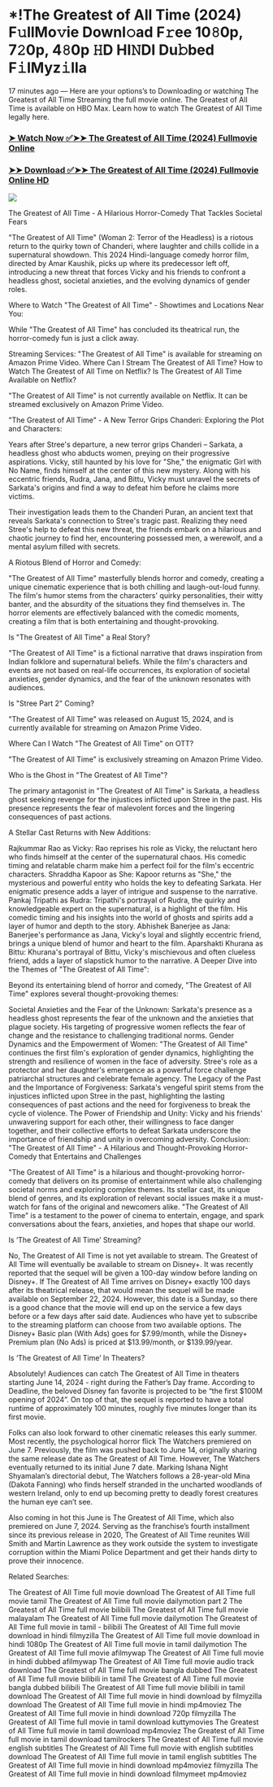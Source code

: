# *!The Greatest of All Time (2024) F𝚞llMo𝚟ie Downl𝚘ad F𝚛ee 10𝟾0p, 7𝟸0p, 4𝟾0p 𝙷D HI𝙽DI Du𝚋bed F𝚒lMyz𝚒lla
17 minutes ago — Here are your options’s to Downloading or watching The Greatest of All Time Streaming the full movie online. The Greatest of All Time is available on HBO Max. Learn how to watch The Greatest of All Time legally here.


### [➤ Watch Now ✅➤➤ The Greatest of All Time (2024) Fullmovie Online](https://t.co/wL29PEsulk)

### [➤➤ Download ✅➤➤ The Greatest of All Time (2024) Fullmovie Online HD](https://t.co/wL29PEsulk)

<p dir="auto"><a href="https://t.co/wL29PEsulk" title="PLAY NOW" rel="nofollow"><img src="https://i.imgur.com/jhNGoEt.gif" style="max-width: 100%;"></a></p>


The Greatest of All Time - A Hilarious Horror-Comedy That Tackles Societal Fears

"The Greatest of All Time" (Woman 2: Terror of the Headless) is a riotous return to the quirky town of Chanderi, where laughter and chills collide in a supernatural showdown. This 2024 Hindi-language comedy horror film, directed by Amar Kaushik, picks up where its predecessor left off, introducing a new threat that forces Vicky and his friends to confront a headless ghost, societal anxieties, and the evolving dynamics of gender roles.

Where to Watch "The Greatest of All Time" - Showtimes and Locations Near You:

While "The Greatest of All Time" has concluded its theatrical run, the horror-comedy fun is just a click away.

Streaming Services: "The Greatest of All Time" is available for streaming on Amazon Prime Video.
Where Can I Stream The Greatest of All Time? How to Watch The Greatest of All Time on Netflix? Is The Greatest of All Time Available on Netflix?

"The Greatest of All Time" is not currently available on Netflix. It can be streamed exclusively on Amazon Prime Video.

"The Greatest of All Time" - A New Terror Grips Chanderi: Exploring the Plot and Characters:

Years after Stree's departure, a new terror grips Chanderi – Sarkata, a headless ghost who abducts women, preying on their progressive aspirations. Vicky, still haunted by his love for "She," the enigmatic Girl with No Name, finds himself at the center of this new mystery. Along with his eccentric friends, Rudra, Jana, and Bittu, Vicky must unravel the secrets of Sarkata's origins and find a way to defeat him before he claims more victims.

Their investigation leads them to the Chanderi Puran, an ancient text that reveals Sarkata's connection to Stree's tragic past. Realizing they need Stree's help to defeat this new threat, the friends embark on a hilarious and chaotic journey to find her, encountering possessed men, a werewolf, and a mental asylum filled with secrets.

A Riotous Blend of Horror and Comedy:

"The Greatest of All Time" masterfully blends horror and comedy, creating a unique cinematic experience that is both chilling and laugh-out-loud funny. The film's humor stems from the characters' quirky personalities, their witty banter, and the absurdity of the situations they find themselves in. The horror elements are effectively balanced with the comedic moments, creating a film that is both entertaining and thought-provoking.

Is "The Greatest of All Time" a Real Story?

"The Greatest of All Time" is a fictional narrative that draws inspiration from Indian folklore and supernatural beliefs. While the film's characters and events are not based on real-life occurrences, its exploration of societal anxieties, gender dynamics, and the fear of the unknown resonates with audiences.

Is "Stree Part 2" Coming?

"The Greatest of All Time" was released on August 15, 2024, and is currently available for streaming on Amazon Prime Video.

Where Can I Watch "The Greatest of All Time" on OTT?

"The Greatest of All Time" is exclusively streaming on Amazon Prime Video.

Who is the Ghost in "The Greatest of All Time"?

The primary antagonist in "The Greatest of All Time" is Sarkata, a headless ghost seeking revenge for the injustices inflicted upon Stree in the past. His presence represents the fear of malevolent forces and the lingering consequences of past actions.

A Stellar Cast Returns with New Additions:

Rajkummar Rao as Vicky: Rao reprises his role as Vicky, the reluctant hero who finds himself at the center of the supernatural chaos. His comedic timing and relatable charm make him a perfect foil for the film's eccentric characters.
Shraddha Kapoor as She: Kapoor returns as "She," the mysterious and powerful entity who holds the key to defeating Sarkata. Her enigmatic presence adds a layer of intrigue and suspense to the narrative.
Pankaj Tripathi as Rudra: Tripathi's portrayal of Rudra, the quirky and knowledgeable expert on the supernatural, is a highlight of the film. His comedic timing and his insights into the world of ghosts and spirits add a layer of humor and depth to the story.
Abhishek Banerjee as Jana: Banerjee's performance as Jana, Vicky's loyal and slightly eccentric friend, brings a unique blend of humor and heart to the film.
Aparshakti Khurana as Bittu: Khurana's portrayal of Bittu, Vicky's mischievous and often clueless friend, adds a layer of slapstick humor to the narrative.
A Deeper Dive into the Themes of "The Greatest of All Time":

Beyond its entertaining blend of horror and comedy, "The Greatest of All Time" explores several thought-provoking themes:

Societal Anxieties and the Fear of the Unknown: Sarkata's presence as a headless ghost represents the fear of the unknown and the anxieties that plague society. His targeting of progressive women reflects the fear of change and the resistance to challenging traditional norms.
Gender Dynamics and the Empowerment of Women: "The Greatest of All Time" continues the first film's exploration of gender dynamics, highlighting the strength and resilience of women in the face of adversity. Stree's role as a protector and her daughter's emergence as a powerful force challenge patriarchal structures and celebrate female agency.
The Legacy of the Past and the Importance of Forgiveness: Sarkata's vengeful spirit stems from the injustices inflicted upon Stree in the past, highlighting the lasting consequences of past actions and the need for forgiveness to break the cycle of violence.
The Power of Friendship and Unity: Vicky and his friends' unwavering support for each other, their willingness to face danger together, and their collective efforts to defeat Sarkata underscore the importance of friendship and unity in overcoming adversity.
Conclusion: "The Greatest of All Time" - A Hilarious and Thought-Provoking Horror-Comedy that Entertains and Challenges

"The Greatest of All Time" is a hilarious and thought-provoking horror-comedy that delivers on its promise of entertainment while also challenging societal norms and exploring complex themes. Its stellar cast, its unique blend of genres, and its exploration of relevant social issues make it a must-watch for fans of the original and newcomers alike. "The Greatest of All Time" is a testament to the power of cinema to entertain, engage, and spark conversations about the fears, anxieties, and hopes that shape our world.


Is ‘The Greatest of All Time’ Streaming?

No, The Greatest of All Time is not yet available to stream. The Greatest of All Time will eventually be available to stream on Disney+. It was recently reported that the sequel will be given a 100-day window before landing on Disney+. If The Greatest of All Time arrives on Disney+ exactly 100 days after its theatrical release, that would mean the sequel will be made available on September 22, 2024. However, this date is a Sunday, so there is a good chance that the movie will end up on the service a few days before or a few days after said date. Audiences who have yet to subscribe to the streaming platform can choose from two available options. The Disney+ Basic plan (With Ads) goes for $7.99/month, while the Disney+ Premium plan (No Ads) is priced at $13.99/month, or $139.99/year.

Is ‘The Greatest of All Time’ In Theaters?

Absolutely! Audiences can catch The Greatest of All Time in theaters starting June 14, 2024 - right during the Father’s Day frame. According to Deadline, the beloved Disney fan favorite is projected to be “the first $100M opening of 2024”. On top of that, the sequel is reported to have a total runtime of approximately 100 minutes, roughly five minutes longer than its first movie.

Folks can also look forward to other cinematic releases this early summer. Most recently, the psychological horror flick The Watchers premiered on June 7. Previously, the film was pushed back to June 14, originally sharing the same release date as The Greatest of All Time. However, The Watchers eventually returned to its initial June 7 date. Marking Ishana Night Shyamalan’s directorial debut, The Watchers follows a 28-year-old Mina (Dakota Fanning) who finds herself stranded in the uncharted woodlands of western Ireland, only to end up becoming pretty to deadly forest creatures the human eye can’t see.

Also coming in hot this June is The Greatest of All Time, which also premiered on June 7, 2024. Serving as the franchise’s fourth installment since its previous release in 2020, The Greatest of All Time reunites Will Smith and Martin Lawrence as they work outside the system to investigate corruption within the Miami Police Department and get their hands dirty to prove their innocence.


Related Searches:

The Greatest of All Time full movie download
The Greatest of All Time full movie tamil
The Greatest of All Time full movie dailymotion part 2
The Greatest of All Time full movie bilibili
The Greatest of All Time full movie malayalam
The Greatest of All Time full movie dailymotion
The Greatest of All Time full movie in tamil - bilibili
The Greatest of All Time full movie download in hindi filmyzilla
The Greatest of All Time full movie download in hindi 1080p
The Greatest of All Time full movie in tamil dailymotion
The Greatest of All Time full movie afilmywap
The Greatest of All Time full movie in hindi dubbed afilmywap
The Greatest of All Time full movie audio track download
The Greatest of All Time full movie bangla dubbed
The Greatest of All Time full movie bilibili in tamil
The Greatest of All Time full movie bangla dubbed bilibili
The Greatest of All Time full movie bilibili in tamil download
The Greatest of All Time full movie in hindi download by filmyzilla
download The Greatest of All Time full movie in hindi mp4moviez
The Greatest of All Time full movie in hindi download 720p filmyzilla
The Greatest of All Time full movie in tamil download kuttymovies
The Greatest of All Time full movie in tamil download mp4moviez
The Greatest of All Time full movie in tamil download tamilrockers
The Greatest of All Time full movie english subtitles
The Greatest of All Time full movie with english subtitles download
The Greatest of All Time full movie in tamil english subtitles
The Greatest of All Time full movie in hindi download mp4moviez filmyzilla
The Greatest of All Time full movie in hindi download filmymeet mp4moviez
